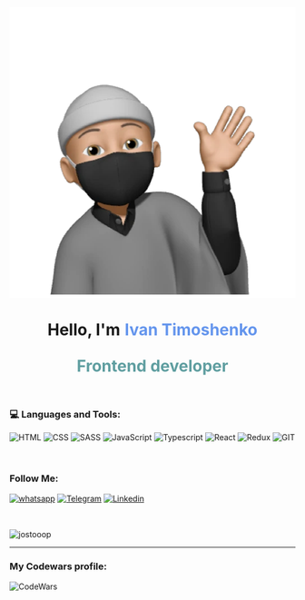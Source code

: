 <div style="display: flex; justify-content: center">
    <img src="images/sticker.webp" style="width: 512px" height="512">
</div>

### <h1 style="display: flex; justify-content: center">Hello, I'm <span style="color: cornflowerblue; margin-left: 8px"> Ivan Timoshenko </span></h1>

## <div style="display: flex; justify-content: center; color: cadetblue; font-size: 28px">  Frontend developer </div>

<br>

### 💻 Languages and Tools:

![HTML](https://img.shields.io/badge/-HTML-090909?style=for-the-badge&logo=html5&logoColor=CC0000)
![CSS](https://img.shields.io/badge/-CSS-090909?style=for-the-badge&logo=css3&logoColor=097CDB)
![SASS](https://img.shields.io/badge/-SASS-090909?style=for-the-badge&logo=SASS&logoColor=B4068E)
![JavaScript](https://img.shields.io/badge/-JavaScript-090909?style=for-the-badge&logo=JavaScript&logoColor=F8C52C)
![Typescript](https://img.shields.io/badge/-typescript-090909?style=for-the-badge&logo=typescript&logoColor=097CDB)
![React](https://img.shields.io/badge/-React-090909?style=for-the-badge&logo=react&logoColor=097CDB)
![Redux](https://img.shields.io/badge/-Redux-090909?style=for-the-badge&logo=Redux&logoColor=097CDB)
![GIT](https://img.shields.io/badge/-GIT-090909?style=for-the-badge&logo=GIT&logoColor=CC0000)

<br> 

### Follow Me:

[![whatsapp](https://img.shields.io/badge/-whatsapp-090909?style=for-the-badge&logo=whatsapp&logoColor=27A0D)](https://wa.me/89818766977)
[![Telegram](https://img.shields.io/badge/-Telegram-090909?style=for-the-badge&logo=telegram&logoColor=27A0D9)](https://t.me/john_stooop)
[![Linkedin](https://img.shields.io/badge/-Linkedin-090909?style=for-the-badge&logo=linkedin&logoColor=1195F5)](https://www.linkedin.com/in/ivantimoshenko)

[//]: # (![gmail]&#40;https://img.shields.io/badge/-gmail-090909?style=for-the-badge&logo=gmail&logoColor=27A0D&#41;)


<br>



<p><img align="center" src="https://github-readme-stats.vercel.app/api/top-langs?username=jostooop&&theme=tokyonight&show_icons=true&locale=en&layout=compact" alt="jostooop" /></p>

---

### My Codewars profile:

[<img align="left" alt="CodeWars" width="350px" src="https://www.codewars.com/users/J_Stooop/badges/large" />][codewars]

[codewars]: https://www.codewars.com/r/J_Stooop
